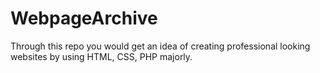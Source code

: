 # WebpageArchive
Through this repo you would get an idea of creating professional looking websites by using HTML, CSS, PHP majorly.
